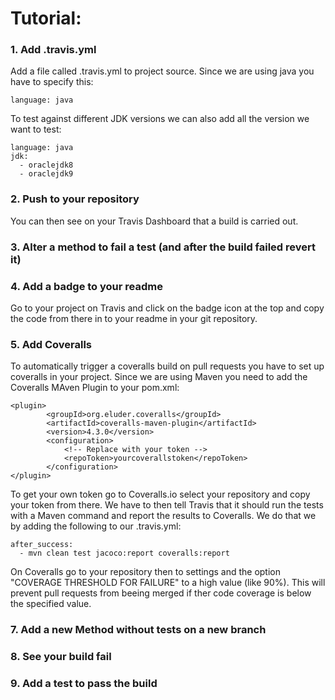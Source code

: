 # Tutorial:
### 1. Add .travis.yml 
Add a file called .travis.yml to project source. Since we are using java you have to specify this:
```
language: java
```
To test against different JDK versions we can also add all the version we want to test:
```
language: java
jdk:
  - oraclejdk8
  - oraclejdk9
```

### 2. Push to your repository
You can then see on your Travis Dashboard that a build is carried out. 

### 3. Alter a method to fail a test (and after the build failed revert it)
### 4. Add a badge to your readme
Go to your project on Travis and click on the badge icon at the top and copy the code from there in to your readme in your git repository.

### 5. Add Coveralls
To automatically trigger a coveralls build on pull requests you have to set up coveralls in your project. Since we are using Maven you need to add the Coveralls MAven Plugin to your pom.xml:
```
<plugin>
        <groupId>org.eluder.coveralls</groupId>
        <artifactId>coveralls-maven-plugin</artifactId>
        <version>4.3.0</version>
        <configuration>
            <!-- Replace with your token -->
            <repoToken>yourcoverallstoken</repoToken>
        </configuration>
</plugin>
```
To get your own token go to Coveralls.io select your repository and copy your token from there.
We have to then tell Travis that it should run the tests with a Maven command and report the results to Coveralls. We do that we by adding the following to our .travis.yml:
```
after_success:
  - mvn clean test jacoco:report coveralls:report
```

On Coveralls go to your repository then to settings and the option "COVERAGE THRESHOLD FOR FAILURE" to a high value (like 90%). This will prevent pull requests from beeing merged if ther code coverage is below the specified value.

### 7. Add a new Method without tests on a new branch
### 8. See your build fail
### 9. Add a test to pass the build

